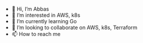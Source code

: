 - 👋 Hi, I’m Abbas
- 👀 I’m interested in AWS, k8s
- 🌱 I’m currently learning Go
- 💞️ I’m looking to collaborate on AWS, k8s, Terraform
- 📫 How to reach me 

<!---
abbasghulam/abbasghulam is a ✨ special ✨ repository because its `README.md` (this file) appears on your GitHub profile.
You can click the Preview link to take a look at your changes.
--->
